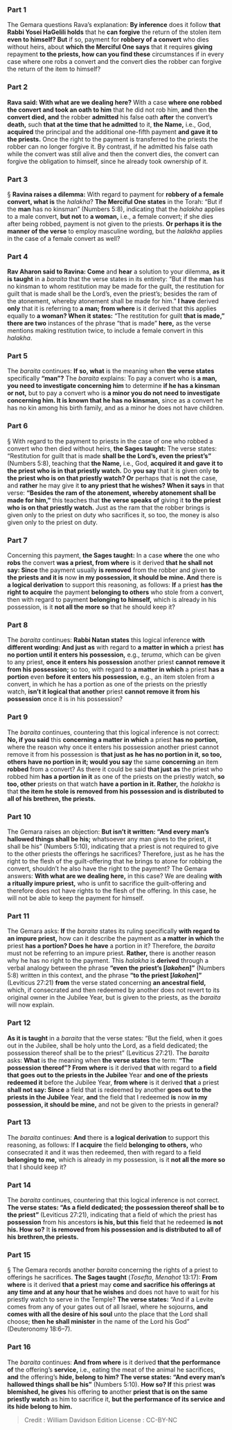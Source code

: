 
### Part 1
The Gemara questions Rava’s explanation: <b>By inference</b> does it follow <b>that Rabbi Yosei HaGelili holds</b> that he <b>can forgive</b> the return of the stolen item <b>even to himself? But</b> if so, payment for <b>robbery of a convert</b> who dies without heirs, about <b>which the Merciful One says</b> that it requires <b>giving</b> repayment <b>to the priests, how can you find these</b> circumstances if in every case where one robs a convert and the convert dies the robber can forgive the return of the item to himself?

### Part 2
<b>Rava said: With what are we dealing here?</b> With a case <b>where one robbed the convert and took an oath to him</b> that he did not rob him, <b>and</b> then <b>the convert died, and</b> the robber <b>admitted</b> his false oath <b>after</b> the convert’s <b>death,</b> such <b>that at the time that he admitted</b> to it, <b>the Name,</b> i.e., God, <b>acquired</b> the principal and the additional one-fifth payment <b>and gave it to the priests.</b> Once the right to the payment is transferred to the priests the robber can no longer forgive it. By contrast, if he admitted his false oath while the convert was still alive and then the convert dies, the convert can forgive the obligation to himself, since he already took ownership of it.

### Part 3
§ <b>Ravina raises a dilemma:</b> With regard to payment for <b>robbery of a female convert, what is</b> the <i>halakha</i>? <b>The Merciful One states</b> in the Torah: “But if the <b>man</b> has no kinsman” (Numbers 5:8), indicating that the <i>halakha</i> applies to a male convert, <b>but not</b> to <b>a woman,</b> i.e., a female convert; if she dies after being robbed, payment is not given to the priests. <b>Or perhaps it is the manner of the verse</b> to employ masculine wording, but the <i>halakha</i> applies in the case of a female convert as well?

### Part 4
<b>Rav Aharon said to Ravina: Come</b> and <b>hear</b> a solution to your dilemma, <b>as it is taught</b> in a <i>baraita</i> that the verse states in its entirety: “But if the <b>man</b> has no kinsman to whom restitution may be made for the guilt, the restitution for guilt that is made shall be the Lord’s, even the priest’s; besides the ram of the atonement, whereby atonement shall be made for him.” <b>I have</b> derived <b>only</b> that it is referring to <b>a man; from where</b> is it derived that this applies equally to <b>a woman? When it states:</b> “The restitution for guilt <b>that is made,” there are two</b> instances of the phrase “that is made” <b>here,</b> as the verse mentions making restitution twice, to include a female convert in this <i>halakha</i>.

### Part 5
The <i>baraita</i> continues: <b>If so, what</b> is the meaning when <b>the verse states</b> specifically <b>“man”?</b> The <i>baraita</i> explains: To pay a convert who is <b>a man, you need to investigate concerning him</b> to determine <b>if he has a kinsman or not,</b> but to pay a convert who is <b>a minor you do not need to investigate concerning him. It is known that he has no kinsman,</b> since as a convert he has no kin among his birth family, and as a minor he does not have children.

### Part 6
§ With regard to the payment to priests in the case of one who robbed a convert who then died without heirs, <b>the Sages taught:</b> The verse states: “Restitution for guilt that is made <b>shall be the Lord’s, even the priest’s”</b> (Numbers 5:8), teaching that <b>the Name,</b> i.e., God, <b>acquired it and gave it to the priest who is in that priestly watch.</b> Do <b>you say</b> that it is given only <b>to the priest who is on that priestly watch? Or</b> perhaps that is <b>not</b> the case, and <b>rather</b> he may give it <b>to any priest that he wishes? When it says</b> in that verse: <b>“Besides the ram of the atonement, whereby atonement shall be made for him,”</b> this teaches that <b>the verse speaks of</b> giving it <b>to the priest who is on that priestly watch.</b> Just as the ram that the robber brings is given only to the priest on duty who sacrifices it, so too, the money is also given only to the priest on duty.

### Part 7
Concerning this payment, <b>the Sages taught:</b> In a case <b>where</b> the one who <b>robs</b> the convert <b>was a priest, from where</b> is it derived <b>that he shall not say: Since</b> the payment usually <b>is removed</b> from the robber and given <b>to the priests and it is</b> now <b>in my possession, it should be mine. And</b> there is <b>a logical derivation</b> to support this reasoning, as follows: <b>If</b> a priest <b>has the right to acquire</b> the payment <b>belonging to others</b> who stole from a convert, then with regard to payment <b>belonging to himself,</b> which is already in his possession, is it <b>not all the more so</b> that he should keep it?

### Part 8
The <i>baraita</i> continues: <b>Rabbi Natan states</b> this logical inference <b>with different wording: And just as</b> with regard to <b>a matter in which</b> a priest <b>has no portion until it enters his possession,</b> e.g., <i>teruma</i>, which can be given to any priest, <b>once it enters his possession</b> another priest <b>cannot remove it from his possession;</b> so too, with regard to <b>a matter in which</b> a priest <b>has a portion</b> even <b>before it enters his possession,</b> e.g., an item stolen from a convert, in which he has a portion as one of the priests on the priestly watch, <b>isn’t it logical that another</b> priest <b>cannot remove it from his possession</b> once it is in his possession?

### Part 9
The <i>baraita</i> continues, countering that this logical inference is not correct: <b>No, if you said</b> this <b>concerning a matter in which</b> a priest <b>has no portion,</b> where the reason why once it enters his possession another priest cannot remove it from his possession is <b>that just as he has no portion in it, so too, others have no portion in it; would you say</b> the same <b>concerning</b> an item <b>robbed</b> from a convert? As there it could be said <b>that just as</b> the priest who robbed him <b>has a portion in it</b> as one of the priests on the priestly watch, <b>so too, other</b> priests on that watch <b>have a portion in it. Rather,</b> the <i>halakha</i> is that <b>the item he stole is removed from his possession and is distributed to all of his brethren, the priests.</b>

### Part 10
The Gemara raises an objection: <b>But isn’t it written: “And every man’s hallowed things shall be his;</b> whatsoever any man gives to the priest, it shall be his” (Numbers 5:10), indicating that a priest is not required to give to the other priests the offerings he sacrifices? Therefore, just as he has the right to the flesh of the guilt-offering that he brings to atone for robbing the convert, shouldn’t he also have the right to the payment? The Gemara answers: <b>With what are we dealing here,</b> in this case? We are dealing <b>with a ritually impure priest,</b> who is unfit to sacrifice the guilt-offering and therefore does not have rights to the flesh of the offering. In this case, he will not be able to keep the payment for himself.

### Part 11
The Gemara asks: <b>If</b> the <i>baraita</i> states its ruling specifically <b>with regard to an impure priest,</b> how can it describe the payment as <b>a matter in which</b> the priest <b>has a portion? Does he have</b> a portion in it? Therefore, the <i>baraita</i> must not be referring to an impure priest. <b>Rather,</b> there is another reason why he has no right to the payment. This <i>halakha</i> is <b>derived</b> through a verbal analogy between the phrase <b>“even the priest’s [<i>lakohen</i>]”</b> (Numbers 5:8) written in this context, and the phrase <b>“to the priest [<i>lakohen</i>]”</b> (Leviticus 27:21) <b>from</b> the verse stated concerning <b>an ancestral field,</b> which, if consecrated and then redeemed by another does not revert to its original owner in the Jubilee Year, but is given to the priests, as the <i>baraita</i> will now explain.

### Part 12
<b>As it is taught</b> in a <i>baraita</i> that the verse states: “But the field, when it goes out in the Jubilee, shall be holy unto the Lord, as a field dedicated; the possession thereof shall be to the priest” (Leviticus 27:21). The <i>baraita</i> asks: <b>What</b> is the meaning when <b>the verse states</b> the term: <b>“The possession thereof”? From where</b> is it derived <b>that</b> with regard to <b>a field that goes out to the priests in the Jubilee</b> Year <b>and one of the priests redeemed it</b> before the Jubilee Year, <b>from where</b> is it derived <b>that</b> a priest <b>shall not say: Since</b> a field that is redeemed by another <b>goes out to the priests in the Jubilee</b> Year, <b>and</b> the field that I redeemed <b>is</b> now <b>in my possession, it should be mine,</b> and not be given to the priests in general?

### Part 13
The <i>baraita</i> continues: <b>And</b> there is <b>a logical derivation</b> to support this reasoning, as follows: If <b>I acquire</b> the field <b>belonging to others,</b> who consecrated it and it was then redeemed, then with regard to a field <b>belonging to me,</b> which is already in my possession, is it <b>not all the more so</b> that I should keep it?

### Part 14
The <i>baraita</i> continues, countering that this logical inference is not correct. <b>The verse states: “As a field dedicated; the possession thereof shall be to the priest”</b> (Leviticus 27:21), indicating that a field of which the priest has <b>possession</b> from his ancestors <b>is his, but this</b> field that he redeemed <b>is not his. How so?</b> It <b>is removed from his possession and is distributed to all of his brethren,the priests.</b>

### Part 15
§ The Gemara records another <i>baraita</i> concerning the rights of a priest to offerings he sacrifices. <b>The Sages taught</b> (<i>Tosefta</i>, <i>Menaḥot</i> 13:17): <b>From where</b> is it derived <b>that a priest</b> may <b>come and sacrifice his offerings at any time and at any hour that he wishes</b> and does not have to wait for his priestly watch to serve in the Temple? <b>The verse states:</b> “And if a Levite comes from any of your gates out of all Israel, where he sojourns, <b>and comes with all the desire of his soul</b> unto the place that the Lord shall choose; <b>then he shall minister</b> in the name of the Lord his God” (Deuteronomy 18:6–7).

### Part 16
The <i>baraita</i> continues: <b>And from where</b> is it derived <b>that the performance of</b> the offering’s <b>service,</b> i.e., eating the meat of the animal he sacrifices, <b>and</b> the offering’s <b>hide, belong to him? The verse states: “And every man’s hallowed things shall be his”</b> (Numbers 5:10). <b>How so? If</b> this priest <b>was blemished, he gives</b> his offering <b>to</b> another <b>priest that is on the same priestly watch</b> as him to sacrifice it, <b>but the performance of its service and its hide belong to him.</b>

>Credit : William Davidson Edition
>License : CC-BY-NC